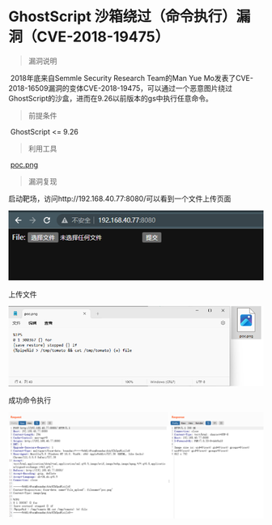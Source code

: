 # GhostScript 沙箱绕过（命令执行）漏洞（CVE-2018-19475）

> 漏洞说明

​	2018年底来自Semmle Security Research Team的Man Yue Mo发表了CVE-2018-16509漏洞的变体CVE-2018-19475，可以通过一个恶意图片绕过GhostScript的沙盒，进而在9.26以前版本的gs中执行任意命令。

> 前提条件

​	GhostScript <= 9.26

> 利用工具

​	[poc.png](../img/poc.png)

> 漏洞复现

启动靶场，访问http://192.168.40.77:8080/可以看到一个文件上传页面

![image-20230417215304580](../img/GhostScript_CVE-2018-19475/image-20230417215304580.png)

上传文件

![image-20230417215453112](../img/GhostScript_CVE-2018-19475/image-20230417215453112.png)

成功命令执行

![image-20230417215727377](../img/GhostScript_CVE-2018-19475/image-20230417215727377.png)
